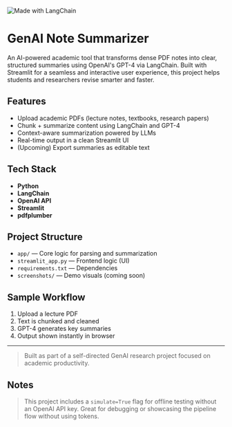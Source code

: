 ﻿![Made with LangChain](https://img.shields.io/badge/Built%20with-LangChain-blueviolet)


# GenAI Note Summarizer 

An AI-powered academic tool that transforms dense PDF notes into clear, structured summaries using OpenAI's GPT-4 via LangChain. Built with Streamlit for a seamless and interactive user experience, this project helps students and researchers revise smarter and faster.

##  Features
- Upload academic PDFs (lecture notes, textbooks, research papers)
- Chunk + summarize content using LangChain and GPT-4
- Context-aware summarization powered by LLMs
- Real-time output in a clean Streamlit UI
- (Upcoming) Export summaries as editable text

## Tech Stack
- **Python**
- **LangChain**
- **OpenAI API**
- **Streamlit**
- **pdfplumber**

##  Project Structure
- `app/` — Core logic for parsing and summarization
- `streamlit_app.py` — Frontend logic (UI)
- `requirements.txt` — Dependencies
- `screenshots/` — Demo visuals (coming soon)

##  Sample Workflow
1. Upload a lecture PDF
2. Text is chunked and cleaned
3. GPT-4 generates key summaries
4. Output shown instantly in browser

---

> Built as part of a self-directed GenAI research project focused on academic productivity.

##  Notes

> This project includes a `simulate=True` flag for offline testing without an OpenAI API key. Great for debugging or showcasing the pipeline flow without using tokens.


